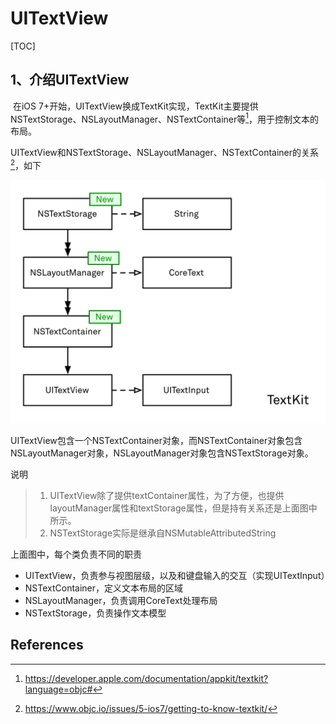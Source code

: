 # UITextView

[TOC]

## 1、介绍UITextView

​       在iOS 7+开始，UITextView换成TextKit实现，TextKit主要提供NSTextStorage、NSLayoutManager、NSTextContainer等[^1]，用于控制文本的布局。

UITextView和NSTextStorage、NSLayoutManager、NSTextContainer的关系[^2]，如下

<img src="images/UITextView_TextKit.png" style="zoom:50%;" />

UITextView包含一个NSTextContainer对象，而NSTextContainer对象包含NSLayoutManager对象，NSLayoutManager对象包含NSTextStorage对象。

说明

> 1. UITextView除了提供textContainer属性，为了方便，也提供layoutManager属性和textStorage属性，但是持有关系还是上面图中所示。
> 2. NSTextStorage实际是继承自NSMutableAttributedString



上面图中，每个类负责不同的职责

* UITextView，负责参与视图层级，以及和键盘输入的交互（实现UITextInput）
* NSTextContainer，定义文本布局的区域
* NSLayoutManager，负责调用CoreText处理布局
* NSTextStorage，负责操作文本模型





## References

[^1]:https://developer.apple.com/documentation/appkit/textkit?language=objc#
[^2]:https://www.objc.io/issues/5-ios7/getting-to-know-textkit/



